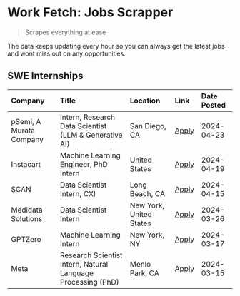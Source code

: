 # Work Fetch: Jobs Scrapper
> Scrapes everything at ease

The data keeps updating every hour so you can always get the latest jobs and wont miss out on any opportunities.

## SWE Internships
<!--START_SECTION:workfetch-->
| Company                 | Title                                                        | Location                | Link                                                                                                                                                                                                                                                                         | Date Posted   |
|:------------------------|:-------------------------------------------------------------|:------------------------|:-----------------------------------------------------------------------------------------------------------------------------------------------------------------------------------------------------------------------------------------------------------------------------|:--------------|
| pSemi, A Murata Company | Intern, Research Data Scientist (LLM & Generative AI)        | San Diego, CA           | [Apply](https://www.linkedin.com/jobs/view/intern-research-data-scientist-llm-generative-ai-at-psemi-a-murata-company-3887074168?position=9&pageNum=0&refId=2CyYxtZpfhn9K7919sCYsg%3D%3D&trackingId=9YXAT3qwmFfJM%2FE6aDh4yg%3D%3D&trk=public_jobs_jserp-result_search-card) | 2024-04-23    |
| Instacart               | Machine Learning Engineer, PhD Intern                        | United States           | [Apply](https://www.linkedin.com/jobs/view/machine-learning-engineer-phd-intern-at-instacart-3901991739?position=2&pageNum=0&refId=2CyYxtZpfhn9K7919sCYsg%3D%3D&trackingId=Woa%2B0GZu11J2wd1VvbX%2F1g%3D%3D&trk=public_jobs_jserp-result_search-card)                        | 2024-04-19    |
| SCAN                    | Data Scientist Intern, CXI                                   | Long Beach, CA          | [Apply](https://www.linkedin.com/jobs/view/data-scientist-intern-cxi-at-scan-3899690492?position=8&pageNum=0&refId=2CyYxtZpfhn9K7919sCYsg%3D%3D&trackingId=lU9pnu77JgukBJ80ZxwImA%3D%3D&trk=public_jobs_jserp-result_search-card)                                            | 2024-04-15    |
| Medidata Solutions      | Data Scientist Intern                                        | New York, United States | [Apply](https://www.linkedin.com/jobs/view/data-scientist-intern-at-medidata-solutions-3810253704?position=7&pageNum=0&refId=2CyYxtZpfhn9K7919sCYsg%3D%3D&trackingId=XFkoqBkITCLjFPoe9VwecA%3D%3D&trk=public_jobs_jserp-result_search-card)                                  | 2024-03-26    |
| GPTZero                 | Machine Learning Intern                                      | New York, NY            | [Apply](https://www.linkedin.com/jobs/view/machine-learning-intern-at-gptzero-3860723963?position=6&pageNum=0&refId=2CyYxtZpfhn9K7919sCYsg%3D%3D&trackingId=8WZVMGZMPRAu0K0wXzx4gg%3D%3D&trk=public_jobs_jserp-result_search-card)                                           | 2024-03-17    |
| Meta                    | Research Scientist Intern, Natural Language Processing (PhD) | Menlo Park, CA          | [Apply](https://www.linkedin.com/jobs/view/research-scientist-intern-natural-language-processing-phd-at-meta-3858718375?position=10&pageNum=0&refId=2CyYxtZpfhn9K7919sCYsg%3D%3D&trackingId=wF2kw%2BIfWpNX1%2BMLg739Qg%3D%3D&trk=public_jobs_jserp-result_search-card)       | 2024-03-15    |
<!--END_SECTION:workfetch-->
